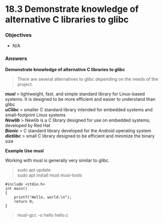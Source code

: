 # 18.3 Demonstrate knowledge of alternative C libraries to glibc

### Objectives

- N/A


### Answers

**Demonstrate knowledge of alternative C libraries to glibc**
> There are several alternatives to glibc depending on the needs of the project.

***musl***
    > lightweight, fast, and simple standard library for Linux-based systems. It is designed to be more efficient and easier to understand than glibc  
***uClibc***
    > smaller C standard library intended for embedded systems and small-footprint Linux systems  
***Newlib***
    > Newlib is a C library designed for use on embedded systems; developed by Red Hat  
***Bionic***
    > C standard library developed for the Android operating system  
***dietlibc***
    > small C library designed to be efficient and minimize the binary size  

**Example Use musl**

Working with musl is generally very similar to glibc.

>sudo apt update  
>sudo apt install musl musl-tools

```
#include <stdio.h>  
int main()
{  
    printf("Hello, world.\n");  
    return 0;  
}
```

>musl-gcc -o hello hello.c  

